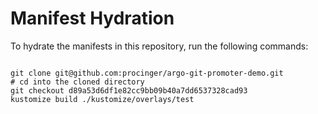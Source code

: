 
# Manifest Hydration

To hydrate the manifests in this repository, run the following commands:

```shell

git clone git@github.com:procinger/argo-git-promoter-demo.git
# cd into the cloned directory
git checkout d89a53d6df1e82cc9bb09b40a7dd6537328cad93
kustomize build ./kustomize/overlays/test
```
